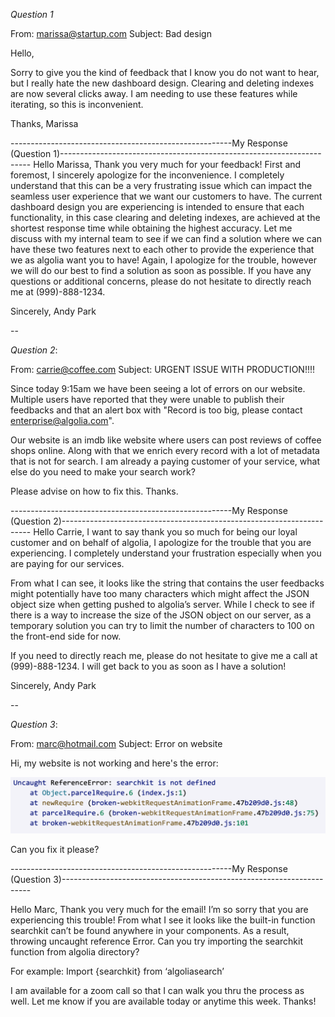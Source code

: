 *Question 1*


From: marissa@startup.com
Subject:  Bad design

Hello,

Sorry to give you the kind of feedback that I know you do not want to hear, but I really hate the new dashboard design. Clearing and deleting indexes are now several clicks away. I am needing to use these features while iterating, so this is inconvenient.

Thanks,
Marissa


-------------------------------------------------------My Response (Question 1)----------------------------------------------------------------------
Hello Marissa,
Thank you very much for your feedback!
First and foremost, I sincerely apologize for the inconvenience. I completely understand that this can be a very frustrating issue which can impact the seamless user experience that we want our customers to have.
The current dashboard design you are experiencing is intended to ensure that each functionality, in this case clearing and deleting indexes, are achieved at the shortest response time while obtaining the highest accuracy.
Let me discuss with my internal team to see if we can find a solution where we can have these two features next to each other to provide the experience that we as algolia want you to have!
Again, I apologize for the trouble, however we will do our best to find a solution as soon as possible. If you have any questions or additional concerns, please do not hesitate to directly reach me at (999)-888-1234.

Sincerely,
Andy Park


--

*Question 2*:

From: carrie@coffee.com
Subject: URGENT ISSUE WITH PRODUCTION!!!!

Since today 9:15am we have been seeing a lot of errors on our website. Multiple users have reported that they were unable to publish their feedbacks and that an alert box with "Record is too big, please contact enterprise@algolia.com".

Our website is an imdb like website where users can post reviews of coffee shops online. Along with that we enrich every record with a lot of metadata that is not for search. I am already a paying customer of your service, what else do you need to make your search work?

Please advise on how to fix this. Thanks.

-------------------------------------------------------My Response (Question 2)----------------------------------------------------------------------
Hello Carrie,
I want to say thank you so much for being our loyal customer and on behalf of algolia, I apologize for the trouble that you are experiencing.
I completely understand your frustration especially when you are paying for our services.

From what I can see, it looks like the string that contains the user feedbacks might potentially have too many characters which might affect the JSON object size when getting pushed to algolia’s server. While I check to see if there is a way to increase the size of the JSON object on our server, as a temporary solution you can try to limit the number of characters to 100 on the front-end side for now.

If you need to directly reach me, please do not hesitate to give me a call at (999)-888-1234.
I will get back to you as soon as I have a solution!


Sincerely,
Andy Park


--

*Question 3*:


From: marc@hotmail.com
Subject: Error on website

Hi, my website is not working and here's the error:

![error message](./error.png)

Can you fix it please?

-------------------------------------------------------My Response (Question 3)----------------------------------------------------------------------

Hello Marc,
Thank you very much for the email!
I’m so sorry that you are experiencing this trouble!
From what I see it looks like the built-in function searchkit can’t be found anywhere in your components. As a result, throwing uncaught reference Error.
Can you try importing the searchkit function from algolia directory?

For example:
Import {searchkit} from ‘algoliasearch’

I am available for a zoom call so that I can walk you thru the process as well.
Let me know if you are available today or anytime this week.
Thanks!
